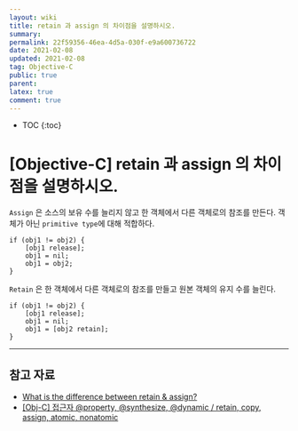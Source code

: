 ```yaml
---
layout: wiki
title: retain 과 assign 의 차이점을 설명하시오.
summary: 
permalink: 22f59356-46ea-4d5a-030f-e9a600736722
date: 2021-02-08
updated: 2021-02-08
tag: Objective-C 
public: true
parent: 
latex: true
comment: true
---
```


* TOC
{:toc}

# \[Objective-C] retain 과 assign 의 차이점을 설명하시오.

`Assign` 은 소스의 보유 수를 늘리지 않고 한 객체에서 다른 객체로의 참조를 만든다. 객체가 아닌 `primitive type`에 대해 적합하다.

```objc
if (obj1 != obj2) {
	[obj1 release];
	obj1 = nil;
	obj1 = obj2;
}
```

`Retain` 은 한 객체에서 다른 객체로의 참조를 만들고 원본 객체의 유지 수를 늘린다.

```objc
if (obj1 != obj2) {
	[obj1 release];
	obj1 = nil;
	obj1 = [obj2 retain];
}
```

---

## 참고 자료

- [What is the difference between retain & assign?](https://www.mindstick.com/interview/12748/what-is-the-difference-between-retain-assign)
- [[Obj-C] 접근자 @property, @synthesize, @dynamic / retain, copy, assign, atomic, nonatomic](https://jivepia.tistory.com/81)
